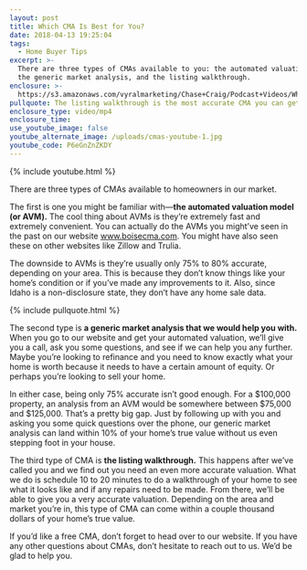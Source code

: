 ```yaml
---
layout: post
title: Which CMA Is Best for You?
date: 2018-04-13 19:25:04
tags:
  - Home Buyer Tips
excerpt: >-
  There are three types of CMAs available to you: the automated valuation model,
  the generic market analysis, and the listing walkthrough.
enclosure: >-
  https://s3.amazonaws.com/vyralmarketing/Chase+Craig/Podcast+Videos/Which+CMA+Is+Best+for+You%253F.mp4
pullquote: The listing walkthrough is the most accurate CMA you can get.
enclosure_type: video/mp4
enclosure_time:
use_youtube_image: false
youtube_alternate_image: /uploads/cmas-youtube-1.jpg
youtube_code: P6eGnZnZKDY
---
```


{% include youtube.html %}

There are three types of CMAs available to homeowners in our market.&nbsp;

The first is one you might be familiar with—**the automated valuation model (or AVM).** The cool thing about AVMs is they’re extremely fast and extremely convenient. You can actually do the AVMs you might’ve seen in the past on our website www.boisecma.com. You might have also seen these on other websites like Zillow and Trulia.

The downside to AVMs is they’re usually only 75% to 80% accurate, depending on your area. This is because they don’t know things like your home’s condition or if you’ve made any improvements to it. Also, since Idaho is a non-disclosure state, they don’t have any home sale data.&nbsp;

{% include pullquote.html %}

The second type is **a generic market analysis that we would help you with.** When you go to our website and get your automated valuation, we’ll give you a call, ask you some questions, and see if we can help you any further. Maybe you’re looking to refinance and you need to know exactly what your home is worth because it needs to have a certain amount of equity. Or perhaps you’re looking to sell your home.&nbsp;

In either case, being only 75% accurate isn’t good enough. For a $100,000 property, an analysis from an AVM would be somewhere between $75,000 and $125,000. That’s a pretty big gap. Just by following up with you and asking you some quick questions over the phone, our generic market analysis can land within 10% of your home’s true value without us even stepping foot in your house.&nbsp;

The third type of CMA is **the listing walkthrough.** This happens after we’ve called you and we find out you need an even more accurate valuation. What we do is schedule 10 to 20 minutes to do a walkthrough of your home to see what it looks like and if any repairs need to be made. From there, we’ll be able to give you a very accurate valuation. Depending on the area and market you’re in, this type of CMA can come within a couple thousand dollars of your home’s true value.

If you’d like a free CMA, don’t forget to head over to our website. If you have any other questions about CMAs, don’t hesitate to reach out to us. We’d be glad to help you.<br>&nbsp;
